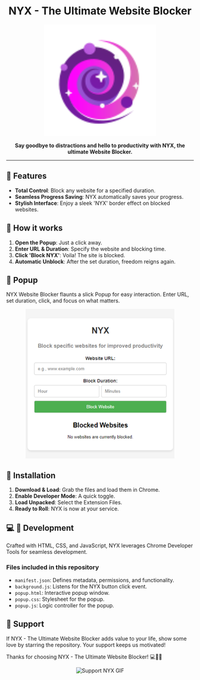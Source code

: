 ﻿<h1 align="center">NYX - The Ultimate Website Blocker</h1>

<p align="center">
  <img src="/images/icon128.png" alt="NYX Extension" width="300px">
</p>

<p align="center">
  <strong>Say goodbye to distractions and hello to productivity with NYX, the ultimate Website Blocker.</strong>
</p>

---

## 🎉 Features

- **Total Control**: Block any website for a specified duration.
- **Seamless Progress Saving**: NYX automatically saves your progress.
- **Stylish Interface**: Enjoy a sleek 'NYX' border effect on blocked websites.

## 📑 How it works

1. **Open the Popup**: Just a click away.
2. **Enter URL & Duration**: Specify the website and blocking time.
3. **Click 'Block NYX'**: Voila! The site is blocked.
4. **Automatic Unblock**: After the set duration, freedom reigns again.

## 📱 Popup

NYX Website Blocker flaunts a slick Popup for easy interaction. Enter URL, set duration, click, and focus on what matters.

<p align="center">
  <img src="/images/popup.png" alt="Popup" width="400px">
</p>

## 🚀 Installation

1. **Download & Load**: Grab the files and load them in Chrome.
2. **Enable Developer Mode**: A quick toggle.
3. **Load Unpacked**: Select the Extension Files.
4. **Ready to Roll**: NYX is now at your service.

## 💻 📝 Development

Crafted with HTML, CSS, and JavaScript, NYX leverages Chrome Developer Tools for seamless development.

### Files included in this repository

- `manifest.json`: Defines metadata, permissions, and functionality.
- `background.js`: Listens for the NYX button click event.
- `popup.html`: Interactive popup window.
- `popup.css`: Stylesheet for the popup.
- `popup.js`: Logic controller for the popup.

## 🌟 Support

If NYX - The Ultimate Website Blocker adds value to your life, show some love by starring the repository. Your support keeps us motivated!

Thanks for choosing NYX - The Ultimate Website Blocker! 💻🚫😈

<p align="center">
  <img src="https://i.pinimg.com/originals/f8/70/42/f870426616119650f9134fabea4f9f22.gif" alt="Support NYX GIF" width="500px">
</p>
